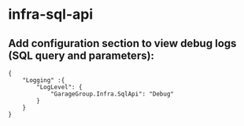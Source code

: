 # infra-sql-api

## Add configuration section to view debug logs (SQL query and parameters):
```
{
    "Logging" :{
        "LogLevel": {
            "GarageGroup.Infra.SqlApi": "Debug"
        }
    }
}
```

